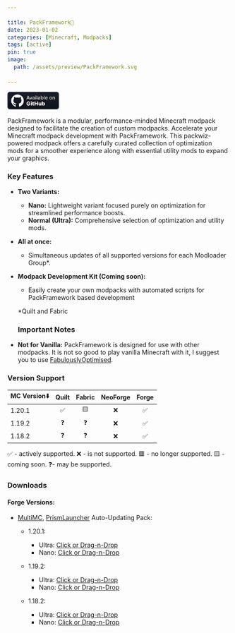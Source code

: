 ```yaml
---

title: PackFramework🧩
date: 2023-01-02
categories: [Minecraft, Modpacks]
tags: [active]
pin: true
image:
  path: /assets/preview/PackFramework.svg

---
```


<a href="https://github.com/Den4enko/PackFramework"><img alt="SourceCode" height="40" src="/assets/badges/github_vector.svg"></a>

PackFramework is a modular, performance-minded Minecraft modpack designed to facilitate the creation of custom modpacks. Accelerate your Minecraft modpack development with PackFramework. This packwiz-powered modpack offers a carefully curated collection of optimization mods for a smoother experience along with essential utility mods to expand your graphics.

### Key Features

* **Two Variants:**
  
  * **Nano:** Lightweight variant focused purely on optimization for streamlined performance boosts.
  * **Normal (Ultra):** Comprehensive selection of optimization and utility mods.

* **All at once:**
  
  * Simultaneous updates of all supported versions for each Modloader Group*.

* **Modpack Development Kit (Coming soon):**
  
  * Easily create your own modpacks with automated scripts for PackFramework based development
  
  *Quilt and Fabric
  
  ### Important Notes

* **Not for Vanilla:** PackFramework is designed for use with other modpacks. It is not so good to play vanilla Minecraft with it, I suggest you to use [FabulouslyOptimised](https://download.fo/).

### Version Support

| MC Version⬇️ | Quilt | Fabric | NeoForge | Forge |
| ------------ |:-----:|:------:|:--------:|:-----:|
| 1.20.1       | ✅    | 🟨     | ❌        | ✅     |
| 1.19.2       | ❓     | ❓      | ❌        | ✅     |
| 1.18.2       | ❓     | ❓      | ❌        | ✅     |

✅ - actively supported. ❌ - is not supported. 🟥 - no longer supported. 🟨 - coming soon. ❓- may be supported.

### Downloads

#### Forge Versions:

- [MultiMC](https://multimc.org/), [PrismLauncher](https://prismlauncher.org/) Auto-Updating Pack:
  
  - 1.20.1:
    - Ultra: [Click or Drag-n-Drop](https://den4enko.github.io/PackFramework/downloads/mmc/PackFramework-Forge-1.20.1-Ultra.zip)
    - Nano: [Click or Drag-n-Drop](https://den4enko.github.io/PackFramework/downloads/mmc/PackFramework-Forge-1.20.1-Nano.zip)
  
  - 1.19.2:
    - Ultra: [Click or Drag-n-Drop](https://den4enko.github.io/PackFramework/downloads/mmc/PackFramework-Forge-1.19.2-Ultra.zip)
    - Nano: [Click or Drag-n-Drop](https://den4enko.github.io/PackFramework/downloads/mmc/PackFramework-Forge-1.19.2-Nano.zip)
  
  - 1.18.2:
    - Ultra: [Click or Drag-n-Drop](https://den4enko.github.io/PackFramework/downloads/mmc/PackFramework-Forge-1.18.2-Ultra.zip)
    - Nano: [Click or Drag-n-Drop](https://den4enko.github.io/PackFramework/downloads/mmc/PackFramework-Forge-1.18.2-Nano.zip)
